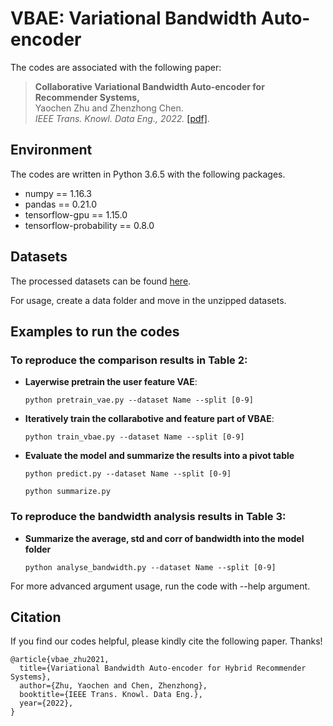 # VBAE: Variational Bandwidth Auto-encoder

 The codes are associated with the following paper:
 >**Collaborative Variational Bandwidth Auto-encoder for Recommender Systems,**  
 >Yaochen Zhu and Zhenzhong Chen.  
 >*IEEE Trans. Knowl. Data Eng., 2022.* [[pdf]](https://arxiv.org/abs/2105.07597). 


## Environment

The codes are written in Python 3.6.5 with the following packages.  

- numpy == 1.16.3
- pandas == 0.21.0
- tensorflow-gpu == 1.15.0
- tensorflow-probability == 0.8.0

## Datasets

The processed datasets can be found [here](https://www.dropbox.com/s/wa0ia7svl7mnuvv/data.zip?dl=0). 

For usage, create a data folder and move in the unzipped datasets.

## Examples to run the codes

### To reproduce the comparison results in Table 2:

- **Layerwise pretrain the user feature VAE**: 

    ```python pretrain_vae.py --dataset Name --split [0-9]```
- **Iteratively train the collarabotive and feature part of VBAE**:

    ```python train_vbae.py --dataset Name --split [0-9]```
- **Evaluate the model and summarize the results into a pivot table**
    
    ```python predict.py --dataset Name --split [0-9]```
    
    ```python summarize.py```

### To reproduce the bandwidth analysis results in Table 3:
- **Summarize the average, std and corr of bandwidth into the model folder**

    ```python analyse_bandwidth.py --dataset Name --split [0-9]```


 For more advanced argument usage, run the code with --help argument.

## **Citation**

If you find our codes helpful, please kindly cite the following paper. Thanks!

	@article{vbae_zhu2021,
	  title={Variational Bandwidth Auto-encoder for Hybrid Recommender Systems},
	  author={Zhu, Yaochen and Chen, Zhenzhong},
	  booktitle={IEEE Trans. Knowl. Data Eng.},
	  year={2022},
	}	
